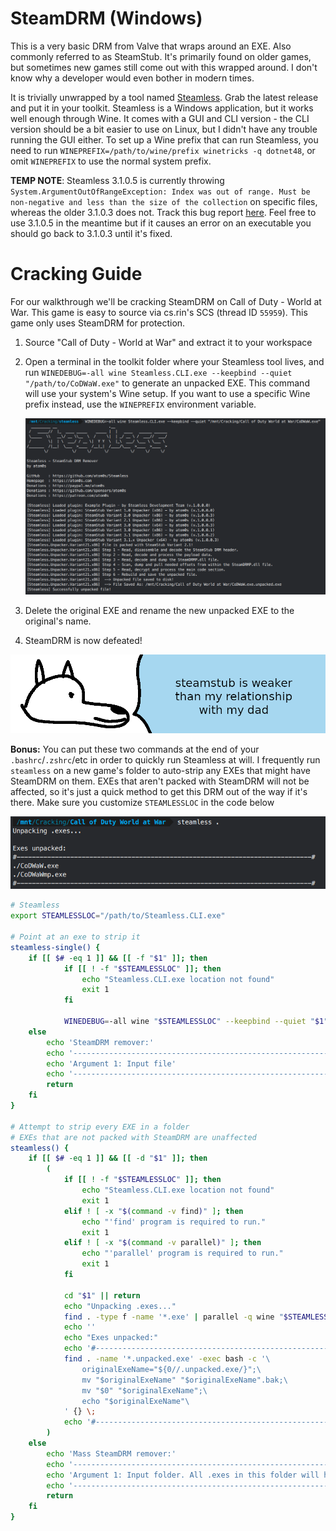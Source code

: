 # **SteamDRM (Windows)**

This is a very basic DRM from Valve that wraps around an EXE. Also commonly referred to as SteamStub. It's primarily found on older games, but sometimes new games still come out with this wrapped around. I don't know why a developer would even bother in modern times.

It is trivially unwrapped by a tool named [Steamless](https://github.com/atom0s/Steamless). Grab the latest release and put it in your toolkit. Steamless is a Windows application, but it works well enough through Wine. It comes with a GUI and CLI version - the CLI version should be a bit easier to use on Linux, but I didn't have any trouble running the GUI either. To set up a Wine prefix that can run Steamless, you need to run `WINEPREFIX=/path/to/wine/prefix winetricks -q dotnet48`, or omit `WINEPREFIX` to use the normal system prefix.

**TEMP NOTE**: Steamless 3.1.0.5 is currently throwing `System.ArgumentOutOfRangeException: Index was out of range. Must be non-negative and less than the size of the collection` on specific files, whereas the older 3.1.0.3 does not. Track this bug report [here](https://github.com/atom0s/Steamless/issues/123). Feel free to use 3.1.0.5 in the meantime but if it causes an error on an executable you should go back to 3.1.0.3 until it's fixed.

# Cracking Guide

For our walkthrough we'll be cracking SteamDRM on Call of Duty - World at War. This game is easy to source via cs.rin's SCS (thread ID `55959`). This game only uses SteamDRM for protection.

1. Source "Call of Duty - World at War" and extract it to your workspace

2. Open a terminal in the toolkit folder where your Steamless tool lives, and run `WINEDEBUG=-all wine Steamless.CLI.exe --keepbind --quiet "/path/to/CoDWaW.exe"` to generate an unpacked EXE. This command will use your system's Wine setup. If you want to use a specific Wine prefix instead, use the `WINEPREFIX` environment variable.

    ![WAW Steamless Run](images/WAW-Steamless.png "Steamless run")

3. Delete the original EXE and rename the new unpacked EXE to the original's name.

4. SteamDRM is now defeated!

![wise yote should call his dad](images/steamstub.png "wise yote should call his dad")

**Bonus:** You can put these two commands at the end of your `.bashrc`/`.zshrc`/etc in order to quickly run Steamless at will. I frequently run `steamless` on a new game's folder to auto-strip any EXEs that might have SteamDRM on them. EXEs that aren't packed with SteamDRM will not be affected, so it's just a quick method to get this DRM out of the way if it's there. Make sure you customize `STEAMLESSLOC` in the code below

![WAW Mass Steamless Run](images/WAW-MassSteamless.png "Mass steamless run")

```bash
# Steamless
export STEAMLESSLOC="/path/to/Steamless.CLI.exe"

# Point at an exe to strip it
steamless-single() {
    if [[ $# -eq 1 ]] && [[ -f "$1" ]]; then
            if [[ ! -f "$STEAMLESSLOC" ]]; then
                echo "Steamless.CLI.exe location not found"
                exit 1
            fi

            WINEDEBUG=-all wine "$STEAMLESSLOC" --keepbind --quiet "$1"
    else
        echo 'SteamDRM remover:'
        echo '-------------------------------------------------------------------------------'
        echo 'Argument 1: Input file'
        echo '-------------------------------------------------------------------------------'
        return
    fi
}

# Attempt to strip every EXE in a folder
# EXEs that are not packed with SteamDRM are unaffected
steamless() {
    if [[ $# -eq 1 ]] && [[ -d "$1" ]]; then
        (
            if [[ ! -f "$STEAMLESSLOC" ]]; then
                echo "Steamless.CLI.exe location not found"
                exit 1
            elif ! [ -x "$(command -v find)" ]; then
                echo "'find' program is required to run."
                exit 1
            elif ! [ -x "$(command -v parallel)" ]; then
                echo "'parallel' program is required to run."
                exit 1
            fi

            cd "$1" || return
            echo "Unpacking .exes..."
            find . -type f -name '*.exe' | parallel -q wine "$STEAMLESSLOC" --keepbind --quiet {} &> /dev/null
            echo ''
            echo "Exes unpacked:"
            echo '#-----------------------------------------------------------------------------#'
            find . -name '*.unpacked.exe' -exec bash -c '\
                originalExeName="${0//.unpacked.exe/}";\
                mv "$originalExeName" "$originalExeName".bak;\
                mv "$0" "$originalExeName";\
                echo "$originalExeName"\
            ' {} \;
            echo '#-----------------------------------------------------------------------------#'
        )
    else
        echo 'Mass SteamDRM remover:'
        echo '-------------------------------------------------------------------------------'
        echo 'Argument 1: Input folder. All .exes in this folder will have their SteamDRM removed.'
        echo '-------------------------------------------------------------------------------'
        return
    fi
}
```
